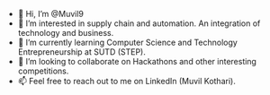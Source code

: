 - 👋 Hi, I’m @Muvil9
- 👀 I’m interested in supply chain and automation. An integration of technology and business.
- 🌱 I’m currently learning Computer Science and Technology Entrepreneurship at SUTD (STEP).
- 💞️ I’m looking to collaborate on Hackathons and other interesting competitions.
- 📫 Feel free to reach out to me on LinkedIn (Muvil Kothari).

<!---
Muvil9/Muvil9 is a ✨ special ✨ repository because its `README.md` (this file) appears on your GitHub profile.
You can click the Preview link to take a look at your changes.
--->
